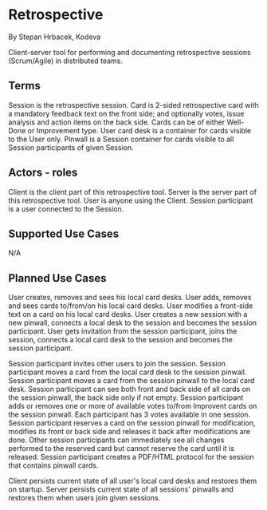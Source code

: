 Retrospective
=============
By Stepan Hrbacek, Kodeva 

Client-server tool for performing and documenting retrospective sessions (Scrum/Agile) in distributed teams.

Terms
-----
Session is the retrospective session.
Card is 2-sided retrospective card with a mandatory feedback text on the front side; and optionally votes, issue analysis and action items on the back side. Cards can be of either Well-Done or Improvement type.
User card desk is a container for cards visible to the User only.
Pinwall is a Session container for cards visible to all Session participants of given Session.

Actors - roles
--------------
Client is the client part of this retrospective tool.
Server is the server part of this retrospective tool.
User is anyone using the Client.
Session participant is a user connected to the Session.

Supported Use Cases
-------------------
N/A

Planned Use Cases
-----------------
User creates, removes and sees his local card desks.
User adds, removes and sees cards to/from/on his local card desks.
User modifies a front-side text on a card on his local card desks.
User creates a new session with a new pinwall, connects a local desk to the session and becomes the session participant.
User gets invitation from the session participant, joins the session, connects a local card desk to the session and becomes the session participant.

Session participant invites other users to join the session.
Session participant moves a card from the local card desk to the session pinwall.
Session participant moves a card from the session pinwall to the local card desk.
Session participant can see both front and back side of all cards on the session pinwall, the back side only if not empty.
Session participant adds or removes one or more of available votes to/from Improvent cards on the session pinwall. Each participant has 3 votes available in one session.
Session participant reserves a card on the session pinwall for modification, modifies its front or back side and releases it back after modifications are done. Other session participants can immediately see all changes performed to the reserved card but cannot reserve the card until it is released.
Session participant creates a PDF/HTML protocol for the session that contains pinwall cards.

Client persists current state of all user's local card desks and restores them on startup.
Server persists current state of all sessions' pinwalls and restores them when users join given sessions.